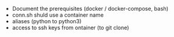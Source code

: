 - Document the prerequisites (docker / docker-compose, bash)
- conn.sh shuld use a container name
- aliases (python to python3)
- access to ssh keys from ontainer (to git clone)
